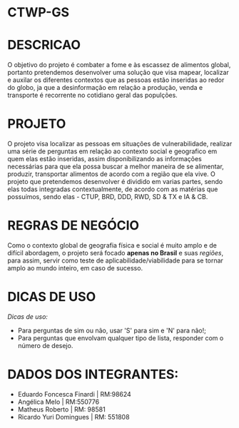 # CTWP-GS

# DESCRICAO
  O objetivo do projeto é combater a fome e às escassez de alimentos global, portanto pretendemos desenvolver uma solução que visa mapear, localizar e auxilar os diferentes contextos que as pessoas estão inseridas ao redor do globo, ja que a desinformação em relação a produção, venda e transporte é recorrente no cotidiano geral das populções.

# PROJETO
  O projeto visa localizar as pessoas em situações de vulnerabilidade, realizar uma série de perguntas em relação ao contexto social e geografico em quem elas estão inseridas, assim disponibilizando as informações necessárias para que ela possa buscar a melhor maneira de se alimentar, produzir, transportar alimentos de acordo com a região que ela vive.
  O projeto que pretendemos desenvolver é dividido em varias partes, sendo elas todas integradas contextualmente, de acordo com as matérias que possuímos, sendo elas - CTUP, BRD, DDD, RWD, SD & TX e IA & CB.
  
# REGRAS DE NEGÓCIO
  Como o contexto global de geografia física e social é muito amplo e de difícil abordagem, o projeto será focado **apenas no Brasil** e suas *regiões*, para assim, servir como teste de aplicabilidade/viabilidade para se tornar amplo ao mundo inteiro, em caso de sucesso.

# DICAS DE USO
  *Dicas de uso:*
- Para perguntas de sim ou não, usar 'S' para sim e 'N' para não!;
- Para perguntas que envolvam qualquer tipo de lista, responder com o número de desejo.

# DADOS DOS INTEGRANTES:
- Eduardo Foncesca Finardi | RM:98624
- Angélica Melo | RM:550776
- Matheus Roberto | RM: 98581
- Ricardo Yuri Domingues | RM: 551808
